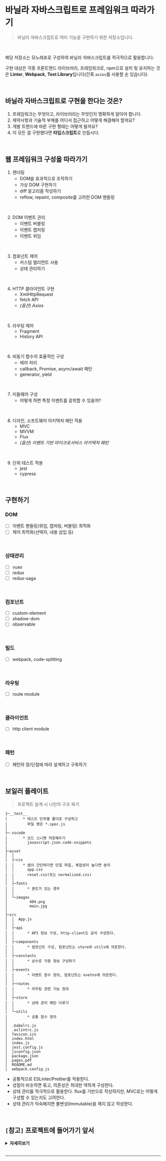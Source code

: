 # 바닐라 자바스크립트로 프레임워크 따라가기
> 바닐라 자바스크립트로 여러 기능을 구현하기 위한 저장소입니다.

<br>

해당 저장소는 모노레포로 구성하여 바닐라 자바스크립트를 적극적으로 활용합니다.

구현 대상은 각종 프론트엔드 라이브러리, 프레임워크로, npm으로 설치 및 유지하는 것은 **Linter**, **Webpack**, **Test Library**입니다(간혹 `axios`를 사용할 순 있습니다).

<br>

## 바닐라 자바스크립트로 구현을 한다는 것은?
1. 프레임워크는 무엇이고, 라이브러리는 무엇인지 명확하게 알아야 합니다.
2. 제약사항과 기술적 부채를 어디서 접근하고 어떻게 해결해야 할까요?
3. 개발 트렌드에 따른 구현 형태는 어떻게 될까요?
4. 이 모든 걸 구현했다면 **타입스크립트**로 만듭시다.

<br>

## 웹 프레임워크 구성을 따라가기
1. 렌더링
   - DOM을 효과적으로 조작하기
   - 가상 DOM 구현하기
   - diff 알고리즘 작성하기
   - reflow, repaint, composite를 고려한 DOM 핸들링

<br>

2. DOM 이벤트 관리
   - 이벤트 버블링
   - 이벤트 캡처링
   - 이벤트 위임

<br>

3. 컴포넌트 제어
   - 커스텀 엘리먼트 사용
   - 상태 관리하기

<br>

4. HTTP 클라이언트 구현
   - XmlHttpRequest
   - fetch API
   - *(옵션) Axios*

<br>

5. 라우팅 제어
   - Fragment
   - History API

<br>

6. 비동기 함수의 효율적인 구성
   - 에러 처리
   - callback, Promise, async/await 패턴
   - generator, yield

<br>

7. 미들웨어 구성
   - 어떻게 하면 특정 이벤트를 갈취할 수 있을까?

<br>

8. 디자인, 소프트웨어 아키텍처 패턴 적용
   - MVC
   - MVVM
   - Flux
   - *(옵션) 이벤트 기반 마이크로서비스 아키텍처 패턴*

<br>

9. 단위 테스트 적용
   - jest
   - cypress

<br>

## 구현하기
### DOM
- [ ] 이벤트 핸들링(위임, 캡처링, 버블링) 최적화
- [ ] 제어 최적화(선택자, 내용 삽입 등)

<br>

### 상태관리
- [ ] vuex
- [ ] redux
- [ ] redux-saga

<br>

### 컴포넌트
- [ ] custom-element
- [ ] shadow-dom
- [ ] observable

<br>

### 빌드
- [ ] webpack, code-splitting

<br>

### 라우팅
- [ ] route module

<br>

### 클라이언트
- [ ] http client module

<br>

### 패턴
- [ ] 패턴의 장/단점에 따라 설계하고 구축하기

<br>

## 보일러 플레이트
> 프로젝트 설계 시 나만의 구조 짜기

```
├─__test__
│       * 테스트 단위별 폴더로 구성하고
|         파일 명은 *.spec.js
│
├─.vscode
│       * 코드 스니펫 저장해두기
|         javascript.json.code-snippets
│
├─asset
│  │
│  ├─css
│  │    * 앱이 간단하다면 단일 파일, 복잡성이 높다면 분리
│  │      app.css
│  │      reset.css(또는 normalized.css)
│  │
│  ├─fonts
│  │      * 폰트가 있는 경우
│  │
│  └─images
│          404.png
│          main.jpg
│
├─src
│  │  App.js
│  │
│  ├─api
│  │      * API 정보 구성, http-client도 같이 구성한다.
│  │
│  ├─components
│  │      * 컴포넌트 구성, 컴포넌트는 store와 utils에 의존한다.
│  │
│  ├─constants
│  │      * 상수로 각종 정보 구성하기
│  │
│  ├─events
│  │      * 이벤트 함수 정의, 컴포넌트는 evetns에 의존한다.
│  │
│  ├─routes
│  │      * 라우팅 관련 기능 정의
│  │
│  ├─store
│  │      * 상태 관리 패턴 다루기
│  │
│  └─utils
│         * 공통 함수 정의
│
│  .babelrc.js
│  .eslintrc.js
│  favicon.ico
│  index.html
│  index.js
│  jest.config.js
│  jsconfig.json
│  package.json
│  pages.pdf
│  README.md
│  webpack.config.js
```

- 공통적으로 ESLinter/Prettier를 적용한다.
- 성질이 비슷하면 묶고, 의존성은 최대한 약하게 구성한다.
- 상태 관리를 적극적으로 활용한다. flux를 기반으로 작성하지만, MVC로는 어떻게 구성할 수 있는지도 고려한다.
- 상태 관리가 익숙해지면 불변성(Immutable)을 깨지 않고 작성한다.

<br>

## `[`**참고**`]` 프로젝트에 들어가기 앞서

<details><summary><strong>자세히보기</strong></summary>

<br>

### 덕 타이핑(Duck Typing)을 활용해야 합니다.
> "오리처럼 생겼고, 오리처럼 걷고, 오리처럼 소리를 낸다면 그건 오리다".

- 이해가 안 된다구요? 괜찮아요! 예를 보여드릴게요.
  ```js
  function duck(face, work, voice){
    // 오리처럼 생겼다.
    this.face = face;
    // 오리처럼 걷는다.
    this.work = work;
    // 오리처럼 소리를 냅니다.
    this.voise = voice;
  }

  const animal = [
    new duck('젊은 오리 얼굴', '힘찬 오리 걸음', '성난 오리 소리'),
    new duck('늙은 오리 얼굴', '힘 없는 오리 걸음', '힘 없는 오리 소리'),
    new duck('아기 오리 얼굴', '아장아장 오리 걸음', '앳된 오리 소리'),
    new duck('엄마 오리 얼굴', '사뿐한 오리 걸음', '달래는 오리 소리'),
  ]
  ```
  - 물론 지저분해 보일 수 있지만, 우리는 오리인지의 여부를 *특정 프로퍼티의 존재 여부만 체크*하면 되는 것입니다. 이처럼덕 타이핑은 **적은 코드로도 객체를 폭 넓게 다루며**, **컴포넌트를 효율적으로 이해하게 하는 좋은 수단**이에요.

<br>

### `클로저`를 이해합니다.
> 클로저는 매우 강력한 자바스크립트의 요소이며, 모든 함수는 클로저니까요.

<br>

### `this`를 어떻게 활용하느냐에 따라 설계 관점에 큰 영향을 미칩니다.

<br>

### 자바스크립트는 `싱글 스레드`입니다.
> 타 언어와는 완전히 다른 식으로 비동기 프로그래밍을 해야 하죠. 자바스크립트는 실행 함수를 큐에 넣고 꺼내어 사용하며 동작합니다.

이를 해결하기 위해 자바스크립트 엔진은 **이벤트 루프**에서 한 번에 하나씩 함수를 꺼내 실행합니다. 이를 효율적으로, 좀 더 아름답게 작성하는 것은 자바스크립트 개발자들의 영원한 숙제입니다.

<br>

### `규약`을 지켜 코딩할 것.
> 모든 언어, 생활에 포함되는 항목입니다. 

자바스크립트의 기상천외한 유연성은 최소의 코드로 최대의 일을 할 수 있습니다. 물론 그 코드에 누가 어떤 것을 어떻게 실행시킬 지는 알 수 없습니다. 유연성이 독이 될 수 있는 경우의 수를 줄이는 수단으로, **규약 레지스트리(contract registry)** 를 활용하여 **에스팩트 지향 프로그래밍(Aspect-Oriented Programming, 관점 지향 프로그래밍)** 을 해봅시다.

<br>

### `소프트웨어 공학 원칙`을 적용하세요.
> 편하고 빠르게, 그러나 빈틈 없는 코드를 작성할 수 있습니다. 가장 유명한 **SOLID** 원칙과 **DRY** 원칙을 소개합니다.

1. **S**, Single Responsiblity Principle, 단일 책임 원칙
  - 모든 클래스(함수)는 반드시 한 가지 변경 사유가 존재해야 합니다.
  - `이게 무슨 무리한 소리란 말이죠?!` 놀랄 것 없습니다. 우리가 작성하는 코드는 한 줄, 한 단어가 모두 그 의미를 내포하고 있는데? 걱정하지 말고 아래를 보죠.
    ```js
    function sum(a, b){
      return a + b
    }
    ```
  - sum 함수의 유일한 관심사는 입력 받은 인자를 더하는 것입니다. 이를 어떻게 이행할지는 철저히 외부 수단에 달려 있으니 외부 인자 a + b를 이행하기 위해 함수 자체를 변경할 필요는 없어요!

<br>

- **O**, Open-Closed Principle, 개방-패쇄 원칙
  - 모든 소프트웨어 개체는 확장 가능성은 열고, 수정 가능성은 닫아야 합니다.
  - 어떤 경우에도 실행하는 핵심 코드를 변경하지 말고, 어떻게든 재사용하고 확장하라는 뜻입니다. 쉽게 이해하기 위해 웹 프레임워크를 사용한다고 가정합시다. 개발자는 웹 프레임워크에서 개방된 몇몇 설정 방버을 제외하고는 핵심 기능을 변경할 수 없습니다!

<br>

- **L**, Liskov Substitution Principle, 리스코프 치환 원칙
  - 어떤 타입에서 파생된 타입의 객체가 있습니다면, 이 타입을 사용하는 코드는 변경되면 안 됩니다.
  - 인터페이스와 관련이 있는 원칙입니다. 예를 들어 부모 객체에서 자식 객체로 파생하더라도 그 기본 로직이 변경되어선 안 된다는 것이죠. 다시 말해, 작성 중인 함수가 기반 클래스로 하는 일과 서브 클래스로 하는 일이 다르면 이 원칙에 맞지 않는 것입니다.

<br>

- **I**, Interface Segregation Principle, 인터페이스 분리 원칙
  - 기능이 많은 인터페이스는 더 작게 응축시킨 조각으로 나누어야 합니다.
  - 인터페이스 사용부(consumer)는 아주 작은 인터페이스 하나만 바라보면 됩니다. 자바스크립트에는 인터페이스도, 클래스도 없는데? 아닙니다. 함수가 기대하는 인자를 명확히 하고, 그 기대치를 최소화 해야 합니다. 특정 타입의 인자를 바라는게 아닌 이 타입에 실제로 필요한 프로퍼티가 더 있을 것이라 기대하는 것입니다.

<br>

- **D**, Dependency Inversion Principle, 의존성 역전 원칙
  - 상위 수준 모듈은 하위 수준 모듈에 의존해서는 안 되며, 둘은 추상화에 의존해야 합니다.
  - 보통 **의존성 주입**이라는 연관된 개념으로 표현하며 인터페이스와 관련이 있습니다. 조금 복잡한 내용이니 인터페이스를 잘 이해하고 있어야 합니다. 클래스 A가 클래스 B의 서비스가 필요한 경우, A는 B를 생성하지 않는 대신 A 생성자의 파라미터 하나가 B를 서술하는 인터페이스 역할을 합니다. 그러면 A는 B가 아닌 자신의 인터페이스만 바라보며, A가 생성되면 구체화한 B를 넘겨받으므로 B 역시 인터페이스에 의존되는 것입니다.
  - 상술했던 리스코프 치환 원칙으로 인터페이스를 만족하는 B의 파생형 버전을 제공할 수 있는 이점이 있으며, B를 고쳐야 할 경우 하위 버전 호환성을 유지하기 위해 어떤 로직을 계속 지녀야 하는지 일목요연하게 나타낼 수 있습니다.

<br>

- **DRY 원칙**
  - 잘 말라 건조한 코드로, 모든 지식 조각이 반복하지 않고 딱 한 번만 나오는 형태입니다.
  - SOLID 원칙의 개방-폐쇄 원칙이 DRY 원칙의 필연적 산물입니다. 예를 들어 A, B를 함께 하는 모듈이 있습니다면 A의 기능이 필요할 때 B의 기능을 들어내지 않는 한 모듈을 재사용할 수 없으므로 A를 다시 코딩하는 사태가 일어나게 돼요. 이는 DRY 원칙과 맞지 않으며 A와 B를 하는 함수 2개를 모듈에 주입하여 하나의 책임으로 묶어두면 문제를 간단히 해결할 수 있습니다.
  - 즉, DRY한 코드는 그 과정에 의존성 주입과 단일 책임 문제가 개입되는 것입니다.

<br>
<hr>

## 바르게 유지되는 코드란 무엇인가?
> "와, 이건 새로 만드는게 정신 건강에 좋고... 미래를 위해서도 나을 것 같아요😭"

방대한 레거시 코드를 보면 한숨이 나오고, 욕지거리가 목에 맴돕니다. 아무리 완벽한 프로그램이라도 유지보수를 몇 년 거치면 괴물이 탄생합니다. 이를 해결하기 위해서 어떻게 해야 할까요?

<br>

### 단위 테스트를 실천하자
> 가장 호쾌한 해결책이 여기 있습니다! **단위 테스트(unit test)** 는 시간이 흐르고 어떤 변화가 닥쳐와도 완벽한 프로그램을 만들 수 있게 합니다.

단위란 특정 조건에서 어떻게 작동해야 할지 정의한 것입니다. 단위 테스트 본체에서 작성한 코드는 준비(arrange), 실행(act), 단언(assert)의 패턴을 따릅니다.
1. 테스트 준비 : 단위를 실행할 조건을 확실히 정하고, 의존성 및 함수 입력 데이터를 설정합니다.
2. 테스트 실행 : 준비 단계에서 미리 설정한 입력을 기능에 넘겨 실행합니다.
3. 테스트 단언 : 미리 정한 조건에 따라 예상대로 단위가 작동하는지 확인합니다.

<br>

### TDD(Test-Driven Development, 테스트 주도 개발)를 적용하라
> 애플리케이션 코드를 짜기 **전에**, 해당 코드가 통과해야 할 단위 테스트를 **먼저** 작성하는 개발 방법입니다.

전체 단위 테스트 꾸러미를 만들어가는 TDD 방식을 따르면, **단위 정의**와 **인터페이스 설계**에 도움이 많이 됩니다. TDD를 실천할 때, 애플리케이션에 변화가 생기면 다음 단계를 밟게 됩니다.

이 단계를 적색(실패)-녹색(성공)-리팩터링(중복 제거) 과정이라고 합니다.

1. 완벽히 변경하면 성공, 그 전까지는 **반드시 실패**하는 단위 테스트 작성
2. 테스트가 성공할 수 있을 만큼의 **최소한**의 코딩
3. 애플리케이션 코드를 리팩토링하며 **중복 제거**

<br>

### 테스트하기 쉬운 코드로 다듬자
> 가장 중요한 단계는 관심사를 적절히 분리하는 **단일 책임 원칙**을 적용하는 것입니다.

- 다음 함수를 확인해볼까요?
  ```js
  // validateAndRegisterUser, 변경 전

  let User = Users || {};
  Users.registration = () => {
    return {
      validateAndResisterUser: function validateAndDisplayUser(user){
        if (!user || user.name === "" || user.password === || user.password.length < 6){
          throw new Error('사용자 인증이 실패했습니다.');
        }

        // 사용자 정보 전송
        fetch("http://myapp.com/user", {
          method: "POST",
          headers: {
            "Content-Type": "application/json",
          },
          body: JSON.stringify(user),
        }).then((response) => {
          // 메세지 출력
          document.getElementById('user-message').innerText(`가입을 환영해요, ${response.data.name}님!!`);
        });
      }
    }
  }
  ```

위 함수는 세 가지 일을 담당하며, 관심사를 요약하면 아래와 같습니다.
1. user 객체가 올바른지 검증합니다. → **사용자 검증**
2. 검증이 완료된 user 객체를 서버로 전송합니다. → **서버와 통신**
3. UI에 메세지를 출력합니다. → **UI 제어**

<br>

그럼 validateAndRegisterUser 함수를 테스트할 조건을 나열해봅시다.
1. user가 null이면 에러를 냅니다.
2. null인 user는 서버로 전송하지 않습니다.
3. user가 null이면 UI를 업데이트하지 않습니다.
4. user가 undefined이면 에러를 냅니다.
5. undefined인 user는 서버로 전송하지 않습니다.
6. user가 undefined이면 UI를 업데이트하지 않습니다.
7. user의 name 프로퍼티가 빈 상태면 에러를 냅니다.
8. name 프로퍼티가 빈 user는 서버로 전송하지 않습니다.
9. user의 name 프로퍼티가 비어 있으면 UI를 업데이트 하지 않습니다.

<br>

와, 이렇게나 많음에도 오류 조건은 끝이 아닙니다. UI가 제대로 업데이트 되는지, 유효성 검사가 올바른지도 테스트해야 합니다.

이 코드는 테스트할 수 있지만 조건이 매우 다양하게 조합되며, 모두를 보완하는 것은 불가능에 가깝습니다.

그렇다면 상술한 세 가지 관심사를 각각 추출하여 단일 책임을 부여하면 어떨까요?

```js
// validateAndRegisterUser, 변경 후

let User = Users || {};
Users.registration = () => {
  return {
    validateAndResisterUser: function validateAndDisplayUser(user){
      if (!userValidator.userIsValid(user)){
        throw new Error('사용자 인증이 실패했습니다.');
      }

      // 사용자 정보 전송
      userRegister.registerUser(user);
      // 메세지 출력
      userDisplay.showRegistrationThankYou(user);
    }
  }
}
```

새로 고친 registration 모듈은 개별 객체 인스턴스를 의존성 주입으로 제공합니다. 다른 관심사에 직접 영향을 미쳤던 코드 대신 주입된 객체를 사용하는 것입니다. 그렇다면 테스트 케이스?
1. user가 잘못 넘어오면 에러가 납니다.
2. 잘못된 user는 등록하지 않습니다.
3. 잘못된 user는 표시하지 않습니다.
4. 올바른 user를 인자로 userRegister.registerUser 함수를 실행합니다.
5. userRegister.registerUser에서 에러가 나면 userDisplay.showRegistrationThankYou 함수는 실행하지 않습니다.
6. user가 성공적으로 등록되면 user를 인자로 userDisplay.showRegistrationThankYou 함수를 실행합니다.

<br>

오, 전체 테스트가 6개로 줄었네요! 이렇게 별개의 객체로 관심사를 추출하여 단일 책임을 부여하면 독립적인 객체는 각자 완전한 테스트 꾸러미를 가지므로 코드의 작성, 테스트, 이해가 쉬워집니다.

TDD를 실천하면 첫째, 작은 코드는 대개 간단하고 실수할 가능성이 작아 디버깅 시간을 상당히 줄일 수 있습니다.

둘째, 테스트로 코드를 완전히 커버하니 리팩토링을 하더라도 무섭지 않습니다.

결국 코드를 DRY하게 유지하여 코드베이스에 오류 발생 여지를 줄이고 규모를 작게 가져갈 수 있는 것입니다.

<br>

여기까지 길고 지루했던 당부의 말이었습니다. 이제부터 진짜 **애플리케이션**을 작성해봅시다.

<br>
<hr>

## 참조
- 자바스크립트 : 자바스크립트 패턴과 디자인
- 이벤트 기반 마이크로서비스 구축
- 함수형 자바스크립트
- 이펙티브 타입스크립트

<br>

</details>

<br>
<hr>